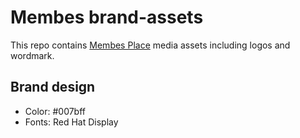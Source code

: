 # Membes brand-assets
This repo contains [Membes Place](http://membes.place) media assets including logos and wordmark.

## Brand design
 - Color: #007bff
 - Fonts: Red Hat Display
